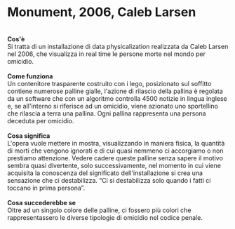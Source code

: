 
# Monument, 2006, Caleb Larsen 
<br/>**Cos'è**<br/>
Si tratta di un installazione di data physicalization realizzata da Caleb Larsen nel 2006, che visualizza in real time le persone morte nel mondo per omicidio.<br/> 
<br/>**Come funziona**<br/> 
Un contenitore trasparente costruito con i lego, posizionato sul soffitto contiene numerose palline gialle, l'azione di rilascio della pallina è regolata da un software che con un algoritmo controlla 4500 notizie in lingua inglese e, se all'interno si riferisce ad un omicidio, viene azionato uno sportellino che rilascia a terra una pallina. Ogni pallina rappresenta una persona deceduta per omicidio. <br/>
<br/>**Cosa significa**<br/>
L'opera vuole mettere in mostra, visualizzando in maniera fisica, la quantità di morti che vengono ignorati e di cui quasi nemmeno ci accorgiamo o non prestiamo attenzione. Vedere cadere queste palline senza sapere il motivo sembra quasi divertente, solo successivamente, nel momento in cui viene acquisita la conoscenza del significato dell'installazione si crea una sensazione che ci destabilizza. “Ci si destabilizza solo quando i fatti ci toccano in prima persona”.<br/>
<br/>**Cosa succederebbe se**<br/>
Oltre ad un singolo colore delle palline, ci fossero più colori che rappresentassero le diverse tipologie di omicidio nel codice penale. 
